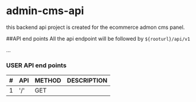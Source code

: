 # admin-cms-api

this backend api project is created for the ecommerce admon cms panel.

##API end points
All the api endpoint will be followed by `${rooturl}/api/v1`

...

### USER API end points

| #   | API | METHOD | DESCRIPTION |
| --- | --- | ------ | ----------- |
| 1   | '/' | GET    |
